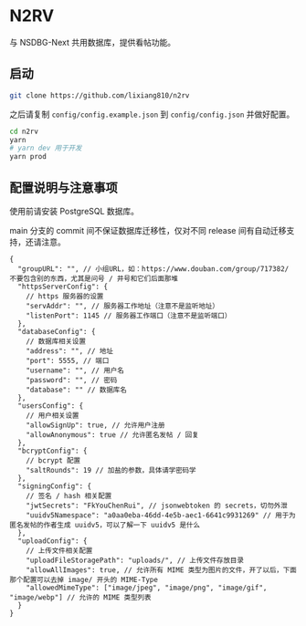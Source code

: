# N2RV

与 NSDBG-Next 共用数据库，提供看帖功能。

## 启动

```bash
git clone https://github.com/lixiang810/n2rv
```

之后请复制 `config/config.example.json` 到 `config/config.json` 并做好配置。

```bash
cd n2rv
yarn
# yarn dev 用于开发
yarn prod
```

## 配置说明与注意事项

使用前请安装 PostgreSQL 数据库。

main 分支的 commit 间不保证数据库迁移性，仅对不同 release 间有自动迁移支持，还请注意。

```jsonc
{
  "groupURL": "", // 小组URL，如：https://www.douban.com/group/717382/ 不要包含别的东西，尤其是问号 / 井号和它们后面那堆
  "httpsServerConfig": {
    // https 服务器的设置
    "servAddr": "", // 服务器工作地址（注意不是监听地址）
    "listenPort": 1145 // 服务器工作端口（注意不是监听端口）
  },
  "databaseConfig": {
    // 数据库相关设置
    "address": "", // 地址
    "port": 5555, // 端口
    "username": "", // 用户名
    "password": "", // 密码
    "database": "" // 数据库名
  },
  "usersConfig": {
    // 用户相关设置
    "allowSignUp": true, // 允许用户注册
    "allowAnonymous": true // 允许匿名发帖 / 回复
  },
  "bcryptConfig": {
    // bcrypt 配置
    "saltRounds": 19 // 加盐的参数，具体请学密码学
  },
  "signingConfig": {
    // 签名 / hash 相关配置
    "jwtSecrets": "FkYouChenRui", // jsonwebtoken 的 secrets，切勿外泄
    "uuidv5Namespace": "a0aa0eba-46dd-4e5b-aec1-6641c9931269" // 用于为匿名发帖的作者生成 uuidv5，可以了解一下 uuidv5 是什么
  },
  "uploadConfig": {
    // 上传文件相关配置
    "uploadFileStoragePath": "uploads/", // 上传文件存放目录
    "allowAllImages": true, // 允许所有 MIME 类型为图片的文件，开了以后，下面那个配置可以去掉 image/ 开头的 MIME-Type
    "allowedMimeType": ["image/jpeg", "image/png", "image/gif", "image/webp"] // 允许的 MIME 类型列表
  }
}
```
